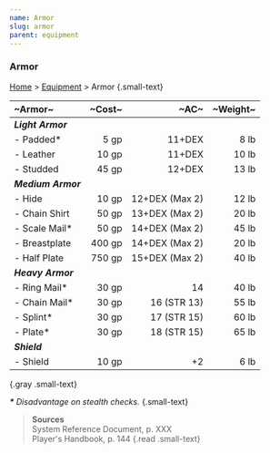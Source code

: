```yaml
---
name: Armor
slug: armor
parent: equipment
---
```

### Armor
[Home](dm-operations-center) > [Equipment](equipment) > Armor {.small-text}

| ~Armor~            | ~Cost~ |           ~AC~ | ~Weight~ |
| :----------------- | -----: | -------------: | -------: |
| ***Light Armor***  |        |                |          |
| - Padded*          |   5 gp |         11+DEX |     8 lb |
| - Leather          |  10 gp |         11+DEX |    10 lb |
| - Studded          |  45 gp |         12+DEX |    13 lb |
| ***Medium Armor*** |        |                |          |
| - Hide             |  10 gp | 12+DEX (Max 2) |    12 lb |
| - Chain Shirt      |  50 gp | 13+DEX (Max 2) |    20 lb |
| - Scale Mail*      |  50 gp | 14+DEX (Max 2) |    45 lb |
| - Breastplate      | 400 gp | 14+DEX (Max 2) |    20 lb |
| - Half Plate       | 750 gp | 15+DEX (Max 2) |    40 lb |
| ***Heavy Armor***  |        |                |          |
| - Ring Mail*       |  30 gp |             14 |    40 lb |
| - Chain Mail*      |  30 gp |    16 (STR 13) |    55 lb |
| - Splint*          |  30 gp |    17 (STR 15) |    60 lb |
| - Plate*           |  30 gp |    18 (STR 15) |    65 lb |
| ***Shield***       |        |                |          |
| - Shield           |  10 gp |             +2 |     6 lb |
{.gray .small-text}

***\*** Disadvantage on stealth checks.* {.small-text}

> **Sources** <br/>
> System Reference Document, p. XXX<br/>
> Player's Handbook, p. 144
{.read .small-text}